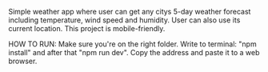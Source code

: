 Simple weather app where user can get any citys 5-day weather forecast including temperature, wind speed and humidity. User can also use its current location. This project is mobile-friendly.

HOW TO RUN:
Make sure you're on the right folder.
Write to terminal: "npm install" and after that "npm run dev".
Copy the address and paste it to a web browser.
